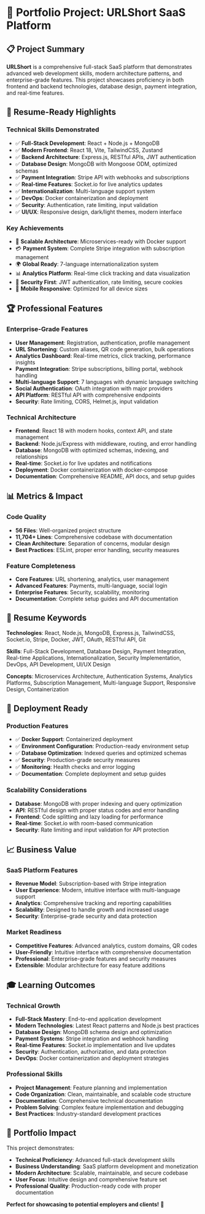 # 🎯 Portfolio Project: URLShort SaaS Platform

## 📋 Project Summary

**URLShort** is a comprehensive full-stack SaaS platform that demonstrates advanced web development skills, modern architecture patterns, and enterprise-grade features. This project showcases proficiency in both frontend and backend technologies, database design, payment integration, and real-time features.

## 🎯 Resume-Ready Highlights

### **Technical Skills Demonstrated**
- ✅ **Full-Stack Development**: React + Node.js + MongoDB
- ✅ **Modern Frontend**: React 18, Vite, TailwindCSS, Zustand
- ✅ **Backend Architecture**: Express.js, RESTful APIs, JWT authentication
- ✅ **Database Design**: MongoDB with Mongoose ODM, optimized schemas
- ✅ **Payment Integration**: Stripe API with webhooks and subscriptions
- ✅ **Real-time Features**: Socket.io for live analytics updates
- ✅ **Internationalization**: Multi-language support system
- ✅ **DevOps**: Docker containerization and deployment
- ✅ **Security**: Authentication, rate limiting, input validation
- ✅ **UI/UX**: Responsive design, dark/light themes, modern interface

### **Key Achievements**
- 🚀 **Scalable Architecture**: Microservices-ready with Docker support
- 💳 **Payment System**: Complete Stripe integration with subscription management
- 🌍 **Global Ready**: 7-language internationalization system
- 📊 **Analytics Platform**: Real-time click tracking and data visualization
- 🔐 **Security First**: JWT authentication, rate limiting, secure cookies
- 📱 **Mobile Responsive**: Optimized for all device sizes

## 🏆 Professional Features

### **Enterprise-Grade Features**
- **User Management**: Registration, authentication, profile management
- **URL Shortening**: Custom aliases, QR code generation, bulk operations
- **Analytics Dashboard**: Real-time metrics, click tracking, performance insights
- **Payment Integration**: Stripe subscriptions, billing portal, webhook handling
- **Multi-language Support**: 7 languages with dynamic language switching
- **Social Authentication**: OAuth integration with major providers
- **API Platform**: RESTful API with comprehensive endpoints
- **Security**: Rate limiting, CORS, Helmet.js, input validation

### **Technical Architecture**
- **Frontend**: React 18 with modern hooks, context API, and state management
- **Backend**: Node.js/Express with middleware, routing, and error handling
- **Database**: MongoDB with optimized schemas, indexing, and relationships
- **Real-time**: Socket.io for live updates and notifications
- **Deployment**: Docker containerization with docker-compose
- **Documentation**: Comprehensive README, API docs, and setup guides

## 📊 Metrics & Impact

### **Code Quality**
- **56 Files**: Well-organized project structure
- **11,704+ Lines**: Comprehensive codebase with documentation
- **Clean Architecture**: Separation of concerns, modular design
- **Best Practices**: ESLint, proper error handling, security measures

### **Feature Completeness**
- **Core Features**: URL shortening, analytics, user management
- **Advanced Features**: Payments, multi-language, social login
- **Enterprise Features**: Security, scalability, monitoring
- **Documentation**: Complete setup guides and API documentation

## 🎯 Resume Keywords

**Technologies**: React, Node.js, MongoDB, Express.js, TailwindCSS, Socket.io, Stripe, Docker, JWT, OAuth, RESTful API, Git

**Skills**: Full-Stack Development, Database Design, Payment Integration, Real-time Applications, Internationalization, Security Implementation, DevOps, API Development, UI/UX Design

**Concepts**: Microservices Architecture, Authentication Systems, Analytics Platforms, Subscription Management, Multi-language Support, Responsive Design, Containerization

## 🚀 Deployment Ready

### **Production Features**
- ✅ **Docker Support**: Containerized deployment
- ✅ **Environment Configuration**: Production-ready environment setup
- ✅ **Database Optimization**: Indexed queries and optimized schemas
- ✅ **Security**: Production-grade security measures
- ✅ **Monitoring**: Health checks and error logging
- ✅ **Documentation**: Complete deployment and setup guides

### **Scalability Considerations**
- **Database**: MongoDB with proper indexing and query optimization
- **API**: RESTful design with proper status codes and error handling
- **Frontend**: Code splitting and lazy loading for performance
- **Real-time**: Socket.io with room-based communication
- **Security**: Rate limiting and input validation for API protection

## 📈 Business Value

### **SaaS Platform Features**
- **Revenue Model**: Subscription-based with Stripe integration
- **User Experience**: Modern, intuitive interface with multi-language support
- **Analytics**: Comprehensive tracking and reporting capabilities
- **Scalability**: Designed to handle growth and increased usage
- **Security**: Enterprise-grade security and data protection

### **Market Readiness**
- **Competitive Features**: Advanced analytics, custom domains, QR codes
- **User-Friendly**: Intuitive interface with comprehensive documentation
- **Professional**: Enterprise-grade features and security measures
- **Extensible**: Modular architecture for easy feature additions

## 🎓 Learning Outcomes

### **Technical Growth**
- **Full-Stack Mastery**: End-to-end application development
- **Modern Technologies**: Latest React patterns and Node.js best practices
- **Database Design**: MongoDB schema design and optimization
- **Payment Systems**: Stripe integration and webhook handling
- **Real-time Features**: Socket.io implementation and live updates
- **Security**: Authentication, authorization, and data protection
- **DevOps**: Docker containerization and deployment strategies

### **Professional Skills**
- **Project Management**: Feature planning and implementation
- **Code Organization**: Clean, maintainable, and scalable code structure
- **Documentation**: Comprehensive technical documentation
- **Problem Solving**: Complex feature implementation and debugging
- **Best Practices**: Industry-standard development practices

## 🌟 Portfolio Impact

This project demonstrates:
- **Technical Proficiency**: Advanced full-stack development skills
- **Business Understanding**: SaaS platform development and monetization
- **Modern Architecture**: Scalable, maintainable, and secure codebase
- **User Focus**: Intuitive design and comprehensive feature set
- **Professional Quality**: Production-ready code with proper documentation

**Perfect for showcasing to potential employers and clients!** 🎯
